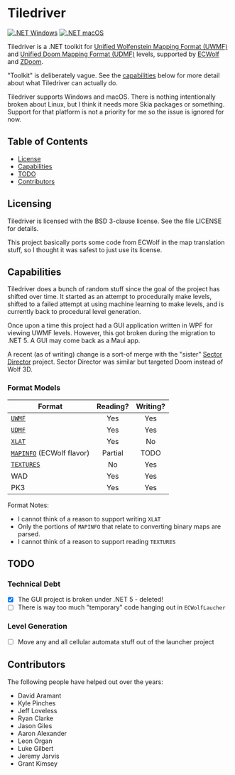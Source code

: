 # Tiledriver

[![.NET Windows](https://github.com/davidaramant/tiledriver/actions/workflows/dotnet-windows.yml/badge.svg)](https://github.com/davidaramant/tiledriver/actions/workflows/dotnet-windows.yml)
[![.NET macOS](https://github.com/davidaramant/tiledriver/actions/workflows/dotnet-macos.yml/badge.svg)](https://github.com/davidaramant/tiledriver/actions/workflows/dotnet-macos.yml)

Tiledriver is a .NET toolkit for [Unified Wolfenstein Mapping Format (UWMF)](https://maniacsvault.net/ecwolf/wiki/Universal_Wolfenstein_Map_Format) and [Unified Doom Mapping Format (UDMF)](https://doomwiki.org/wiki/UDMF) levels, supported by [ECWolf](http://maniacsvault.net/ecwolf/) and [ZDoom](https://zdoom.org).

"Toolkit" is deliberately vague. See the [capabilities](#capabilities) below for more detail about what Tiledriver can actually do.

Tiledriver supports Windows and macOS. There is nothing intentionally broken about Linux, but I think it needs more Skia packages or something. Support for that platform is not a priority for me so the issue is ignored for now.

## Table of Contents

* [License](#licensing)
* [Capabilities](#capabilities)
* [TODO](#todo)
* [Contributors](#contributors)

## Licensing

Tiledriver is licensed with the BSD 3-clause license.  See the file LICENSE for details.

This project basically ports some code from ECWolf in the map translation stuff, so I thought it was safest to just use its license.

## Capabilities

Tiledriver does a bunch of random stuff since the goal of the project has shifted over time. It started as an attempt to procedurally make levels, shifted to a failed attempt at using machine learning to make levels, and is currently back to procedural level generation.

Once upon a time this project had a GUI application written in WPF for viewing UWMF levels. However, this got broken during the migration to .NET 5. A GUI may come back as a Maui app.

A recent (as of writing) change is a sort-of merge with the "sister" [Sector Director](https://github.com/davidaramant/sector-director) project. Sector Director was similar but targeted Doom instead of Wolf 3D.

### Format Models

|Format|Reading?|Writing?|
|---|:---:|:---:|
|[`UWMF`](https://maniacsvault.net/ecwolf/wiki/Universal_Wolfenstein_Map_Format)|Yes|Yes|
|[`UDMF`](https://doomwiki.org/wiki/UDMF)|Yes|Yes|
|[`XLAT`](https://maniacsvault.net/ecwolf/wiki/Map_translator)|Yes|No|
|[`MAPINFO`](https://maniacsvault.net/ecwolf/wiki/MAPINFO) (ECWolf flavor)|Partial|TODO|
|[`TEXTURES`](https://maniacsvault.net/ecwolf/wiki/TEXTURES)|No|Yes|
|WAD|Yes|Yes|
|PK3|Yes|Yes|

Format Notes:

* I cannot think of a reason to support writing `XLAT`
* Only the portions of `MAPINFO` that relate to converting binary maps are parsed.
* I cannot think of a reason to support reading `TEXTURES`

## TODO

### Technical Debt

- [X] The GUI project is broken under .NET 5 - deleted!
- [ ] There is way too much "temporary" code hanging out in `ECWolfLaucher`

### Level Generation

- [ ] Move any and all cellular automata stuff out of the launcher project

## Contributors

The following people have helped out over the years:

* David Aramant
* Kyle Pinches
* Jeff Loveless
* Ryan Clarke
* Jason Giles
* Aaron Alexander
* Leon Organ
* Luke Gilbert
* Jeremy Jarvis
* Grant Kimsey
